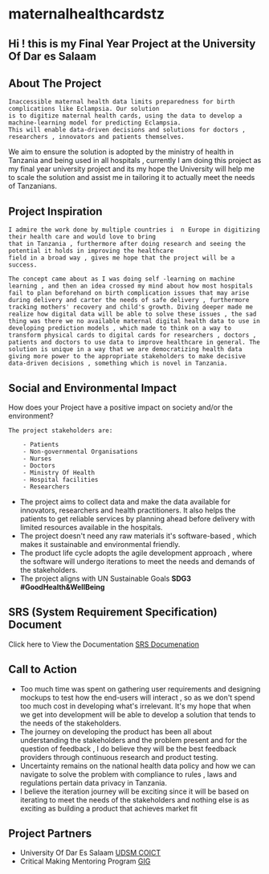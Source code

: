 # maternalhealthcardstz

## Hi ! this is my Final Year Project at the University Of Dar es Salaam

## About The Project

    Inaccessible maternal health data limits preparedness for birth complications like Eclampsia. Our solution 
    is to digitize maternal health cards, using the data to develop a machine-learning model for predicting Eclampsia.
    This will enable data-driven decisions and solutions for doctors , researchers , innovators and patients themselves.
    
We aim to ensure the solution is adopted by the ministry of health in Tanzania and being used in all hospitals , currently I am doing this project as my final year university project and its my hope the University will help me to scale the solution and assist me in tailoring it to actually meet the needs of Tanzanians.

##  Project Inspiration

    I admire the work done by multiple countries i  n Europe in digitizing their health care and would love to bring 
    that in Tanzania , furthermore after doing research and seeing the potential it holds in improving the healthcare 
    field in a broad way , gives me hope that the project will be a success.

```
The concept came about as I was doing self -learning on machine learning , and then an idea crossed my mind about how most hospitals fail to plan beforehand on birth complication issues that may arise during delivery and carter the needs of safe delivery , furthermore tracking mothers' recovery and child's growth. Diving deeper made me realize how digital data will be able to solve these issues , the sad thing was there we no available maternal digital health data to use in developing prediction models , which made to think on a way to transform physical cards to digital cards for researchers , doctors , patients and doctors to use data to improve healthcare in general. The solution is unique in a way that we are democratizing health data giving more power to the appropriate stakeholders to make decisive data-driven decisions , something which is novel in Tanzania.

```
## Social and Environmental Impact

How does your Project have a positive impact on society and/or the environment?

    The project stakeholders are:

        - Patients
        - Non-governmental Organisations
        - Nurses
        - Doctors
        - Ministry Of Health
        - Hospital facilities
        - Researchers

- The project aims to collect data and make the data available for innovators, researchers and health practitioners. It also helps the patients to get reliable services by planning ahead before delivery with limited resources available in the hospitals.
- The project doesn't need any raw materials it's software-based , which makes it sustainable and environmental friendly.
- The product life cycle adopts the agile development approach , where the software will undergo iterations to meet the needs and demands of the stakeholders.
- The project aligns with UN Sustainable Goals  **SDG3 #GoodHealth&WellBeing**

## SRS (System Requirement Specification) Document

Click here to View the Documentation [SRS Documenation](https://drive.google.com/file/d/1wnWIW4UnEqUynWZbBB_1GGPtLDnz_Bwj/view)

## Call to Action

- Too much time was spent on gathering user requirements and designing mockups to test how the end-users will interact , so as we don't spend too much cost in developing what's irrelevant.  It's my hope that when we get into development will be able to develop a solution that tends to the needs of the stakeholders.
- The journey on developing the product has been all about understanding the stakeholders and the problem present and for the question of feedback , I do believe they will be the best feedback providers through continuous research and product testing.
- Uncertainty remains on the national health data policy and how we can navigate to solve the problem with compliance to rules , laws and regulations pertain data privacy in Tanzania.
- I believe the iteration journey will be exciting since it will be based on iterating to meet the needs of the stakeholders and nothing else is as exciting as building a product that achieves market fit
## Project Partners

- University Of Dar Es Salaam [UDSM COICT](https://coict.udsm.ac.tz/)
- Critical Making Mentoring Program [GIG](https://globalinnovationgathering.org/)